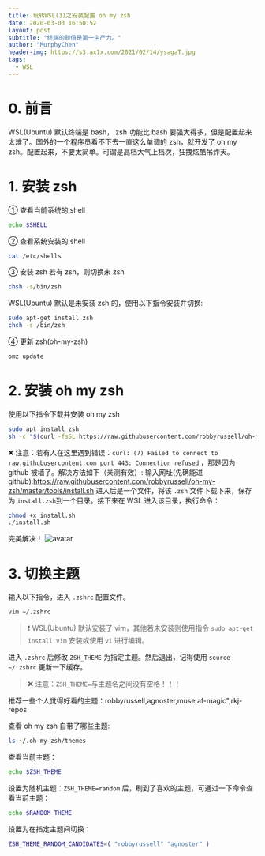 ```yaml
---
title: 玩转WSL(3)之安装配置 oh my zsh
date: 2020-03-03 16:50:52
layout: post
subtitle: "终端的颜值是第一生产力。"
author: "MurphyChen"
header-img: https://s3.ax1x.com/2021/02/14/ysagaT.jpg
tags:
  - WSL
---
```


# 0. 前言

WSL(Ubuntu) 默认终端是 bash， zsh 功能比 bash 要强大得多，但是配置起来太难了。国外的一个程序员看不下去一直这么单调的 zsh，就开发了 oh my zsh。配置起来，不要太简单。可谓是高档大气上档次，狂拽炫酷吊炸天。

<!--more-->

# 1. 安装 zsh

① 查看当前系统的 shell

```bash
echo $SHELL
```

② 查看系统安装的 shell

```bash
cat /etc/shells
```

③ 安装 zsh
若有 zsh，则切换未 zsh

```bash
chsh -s/bin/zsh
```

WSL(Ubuntu) 默认是未安装 zsh 的，使用以下指令安装并切换:

```bash
sudo apt-get install zsh
chsh -s /bin/zsh
```

④ 更新 zsh(oh-my-zsh)

```bash
omz update
```

# 2. 安装 oh my zsh

使用以下指令下载并安装 oh my zsh

```bash
sudo apt install zsh
sh -c "$(curl -fsSL https://raw.githubusercontent.com/robbyrussell/oh-my-zsh/master/tools/install.sh)"
```

❌ 注意：若有人在这里遇到错误：`curl: (7) Failed to connect to raw.githubusercontent.com port 443: Connection refused` ，那是因为 github 被墙了。解决方法如下（亲测有效）:
输入网址(先确能进 github):https://raw.githubusercontent.com/robbyrussell/oh-my-zsh/master/tools/install.sh
进入后是一个文件，将该 `.zsh` 文件下载下来，保存为 `install.zsh`到一个目录。接下来在 WSL 进入该目录，执行命令：

```bash
chmod +x install.sh
./install.sh
```

完美解决！
![avatar](https://s1.ax1x.com/2020/08/26/dWyVKJ.png)

# 3. 切换主题

输入以下指令，进入 `.zshrc` 配置文件。

```bash
vim ~/.zshrc
```

> ❗ WSL(Ubuntu) 默认安装了 vim，其他若未安装则使用指令 `sudo apt-get install vim` 安装或使用 `vi` 进行编辑。

进入 `.zshrc` 后修改 `ZSH_THEME` 为指定主题。然后退出，记得使用 `source ~/.zshrc` 更新一下缓存。

> ❌ 注意：`ZSH_THEME=`与主题名之间没有空格！！！

推荐一些个人觉得好看的主题：robbyrussell,agnoster,muse,af-magic",rkj-repos

查看 oh my zsh 自带了哪些主题:

```bash
ls ~/.oh-my-zsh/themes
```

查看当前主题：

```bash
echo $ZSH_THEME
```

设置为随机主题：`ZSH_THEME=random` 后，刷到了喜欢的主题，可通过一下命令查看当前主题：

```bash
echo $RANDOM_THEME
```

设置为在指定主题间切换：

```bash
ZSH_THEME_RANDOM_CANDIDATES=( "robbyrussell" "agnoster" )
```
